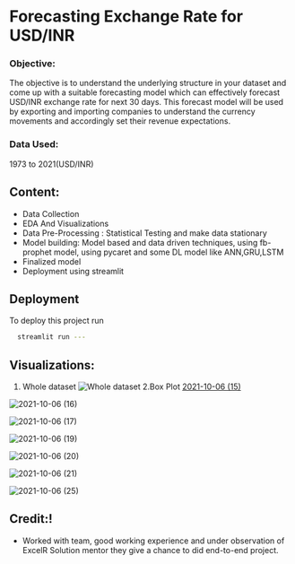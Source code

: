 
# Forecasting Exchange Rate for USD/INR

### Objective:
The objective is to understand the underlying structure in your dataset and come up with a suitable forecasting model which can effectively forecast USD/INR exchange rate for next 30 days. This forecast model will be used by exporting and importing companies to understand the currency movements and accordingly set their revenue expectations.


### Data Used:


 1973 to 2021(USD/INR)



 
## Content:

- Data Collection
- EDA And Visualizations
- Data Pre-Processing
  : Statistical Testing and make data stationary
- Model building: Model based and data driven techniques, using fb-prophet model, using pycaret and some DL model like ANN,GRU,LSTM
- Finalized model 
- Deployment using streamlit

  
## Deployment

To deploy this project run

```bash
  streamlit run ---
```

  
## Visualizations:
1. Whole dataset
![Whole dataset](https://user-images.githubusercontent.com/83467392/136238632-868a0c2f-39a7-4a5b-9643-d624a48feee0.png)
2.Box Plot
[2021-10-06 (15)](https://user-images.githubusercontent.com/83467392/136239267-bf37feaf-b470-43f1-9d02-5facc6c7da12.png)

![2021-10-06 (16)](https://user-images.githubusercontent.com/83467392/136239579-f0c2cefc-b0ce-408d-a400-f09ae4c2314f.png)

![2021-10-06 (17)](https://user-images.githubusercontent.com/83467392/136239696-92aafce1-68b8-4662-9996-37a049e00b11.png)

![2021-10-06 (19)](https://user-images.githubusercontent.com/83467392/136239771-36d91dd9-21ed-44b5-b811-258df719d00b.png)

![2021-10-06 (20)](https://user-images.githubusercontent.com/83467392/136239827-5283ef80-58c3-4d8e-8edc-3269615d3063.png)

![2021-10-06 (21)](https://user-images.githubusercontent.com/83467392/136239891-a2075b60-45e9-4295-8634-45ff68a01ebe.png)

![2021-10-06 (25)](https://user-images.githubusercontent.com/83467392/136239952-4b51c132-0564-4445-ba42-dc4e3a683ca3.png)





## Credit:!

- Worked with team, good working experience and under observation of ExcelR Solution mentor they give a chance to did end-to-end project.
  
